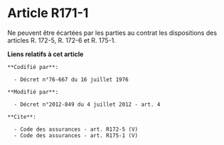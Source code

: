 # Article R171-1

Ne peuvent être écartées par les parties au contrat les dispositions des articles R. 172-5, R. 172-6 et R. 175-1.

**Liens relatifs à cet article**

	**Codifié par**:

	  - Décret n°76-667 du 16 juillet 1976

	**Modifié par**:

	  - Décret n°2012-849 du 4 juillet 2012 - art. 4

	**Cite**:

	  - Code des assurances - art. R172-5 (V)
	  - Code des assurances - art. R175-1 (V)
